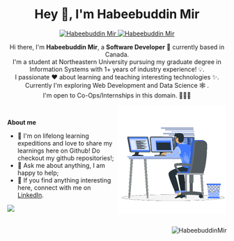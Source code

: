 <!---
HabeebMir/HabeebMir is a ✨ special ✨ repository because its `README.md` (this file) appears on your GitHub profile.
You can click the Preview link to take a look at your changes.
--->

<h1 align="center"> Hey 👋, I'm Habeebuddin Mir </h1>

<p align="center">

  <a href="https://www.linkedin.com/in/habeebuddin-mir/" target="_blank">
  <img border="0" alt="Habeebuddin Mir" src="https://img.icons8.com/doodle/40/000000/linkedin--v2.png"/>
  </a>
  
  <a href="mailto:habeebuddinmir@gmail.com" target="_blank">
  <img border="0" alt="Habeebuddin Mir" src="https://img.icons8.com/doodle/38/000000/gmail-new.png"/>
  </a>
  
</p>

<div align="center">
Hi there, I'm <strong>Habeebuddin Mir</strong>, a <strong>Software Developer</strong> 🚀 currently based in Canada. <br />
I'm a student at Northeastern University pursuing my graduate degree in Information Systems with 1+ years of industry experience! 💡. <br />
I passionate ❤️ about learning and teaching interesting technologies ✨. <br />
Currently I'm exploring Web Development and Data Science 🕸️ . <br />
I'm open to Co-Ops/Internships in this domain. 👨🏻‍💻 <br />
</div>

<picture> <img align="right" src="https://github.com/0xAbdulKhalid/0xAbdulKhalid/raw/main/assets/mdImages/Right_Side.gif" width = 250px></picture>

<br>

**About me**

- 🔭 I'm on lifelong learning expeditions and love to share my learnings here on Github! Do checkout my github repositories!;
- 💬 Ask me about anything, I am happy to help;
- 📝 If you find anything interesting here, connect with me on [LinkedIn](https://www.linkedin.com/in/habeebuddin-mir/).

<img src="https://user-images.githubusercontent.com/73097560/115834477-dbab4500-a447-11eb-908a-139a6edaec5c.gif"><br><br>

<!--
[![Habeebuddin Mir's github stats](https://github-readme-stats.vercel.app/api?username=HabeebuddinMir&show_icons=true&hide_border=true&count_private=true&theme=prussian)](https://github.com/HabeebuddinMir)&nbsp;
[![Top Langs](https://github-readme-stats.vercel.app/api/top-langs/?username=HabeebuddinMir&layout=compact&theme=prussian&hide=Jupyter%20Notebook)](https://github.com/HabeebuddinMir?tab=repositories)

--!>

<p align="right"> <img src="https://komarev.com/ghpvc/?username=HabeebuddinMir" alt="HabeebuddinMir" /> </p>
